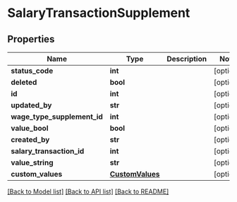 # SalaryTransactionSupplement

## Properties
Name | Type | Description | Notes
------------ | ------------- | ------------- | -------------
**status_code** | **int** |  | [optional] 
**deleted** | **bool** |  | [optional] 
**id** | **int** |  | [optional] 
**updated_by** | **str** |  | [optional] 
**wage_type_supplement_id** | **int** |  | [optional] 
**value_bool** | **bool** |  | [optional] 
**created_by** | **str** |  | [optional] 
**salary_transaction_id** | **int** |  | [optional] 
**value_string** | **str** |  | [optional] 
**custom_values** | [**CustomValues**](CustomValues.md) |  | [optional] 

[[Back to Model list]](../README.md#documentation-for-models) [[Back to API list]](../README.md#documentation-for-api-endpoints) [[Back to README]](../README.md)

